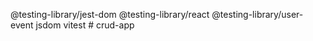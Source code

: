 @testing-library/jest-dom
@testing-library/react
@testing-library/user-event
jsdom
vitest
#   c r u d - a p p  
 